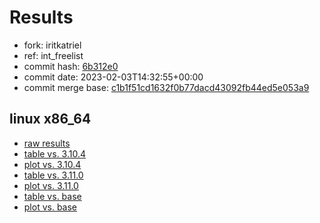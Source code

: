 # Results

- fork: iritkatriel
- ref: int_freelist
- commit hash: [6b312e0](https://github.com/iritkatriel/cpython/commit/6b312e0)
- commit date: 2023-02-03T14:32:55+00:00
- commit merge base: [c1b1f51cd1632f0b77dacd43092fb44ed5e053a9](https://github.com/iritkatriel/cpython/commit/c1b1f51cd1632f0b77dacd43092fb44ed5e053a9)

## linux x86_64

- [raw results](bm-20230203-linux-x86_64-iritkatriel-int_freelist-3.12.0a4%2B-6b312e0.json)
- [table vs. 3.10.4](bm-20230203-linux-x86_64-iritkatriel-int_freelist-3.12.0a4%2B-6b312e0-vs-3.10.4.md)
- [plot vs. 3.10.4](bm-20230203-linux-x86_64-iritkatriel-int_freelist-3.12.0a4%2B-6b312e0-vs-3.10.4.png)
- [table vs. 3.11.0](bm-20230203-linux-x86_64-iritkatriel-int_freelist-3.12.0a4%2B-6b312e0-vs-3.11.0.md)
- [plot vs. 3.11.0](bm-20230203-linux-x86_64-iritkatriel-int_freelist-3.12.0a4%2B-6b312e0-vs-3.11.0.png)
- [table vs. base](bm-20230203-linux-x86_64-iritkatriel-int_freelist-3.12.0a4%2B-6b312e0-vs-base.md)
- [plot vs. base](bm-20230203-linux-x86_64-iritkatriel-int_freelist-3.12.0a4%2B-6b312e0-vs-base.png)


